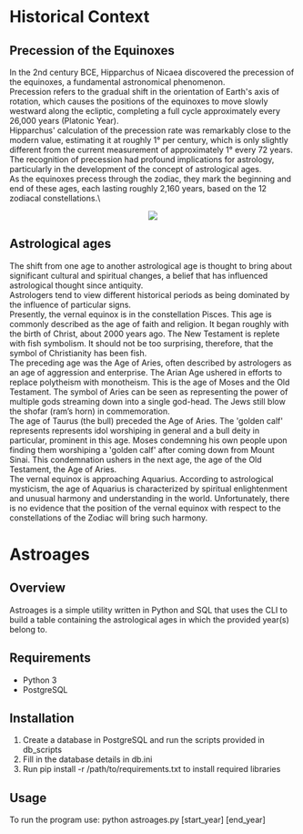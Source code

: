 # Historical Context
## Precession of the Equinoxes
In the 2nd century BCE, Hipparchus of Nicaea discovered the precession of the equinoxes, a fundamental astronomical phenomenon.\
Precession refers to the gradual shift in the orientation of Earth's axis of rotation, which causes the positions of the equinoxes to move slowly westward along the ecliptic, completing a full cycle approximately every 26,000 years (Platonic Year).\
Hipparchus' calculation of the precession rate was remarkably close to the modern value, estimating it at roughly 1° per century, which is only slightly different from the current measurement of approximately 1° every 72 years.\
The recognition of precession had profound implications for astrology, particularly in the development of the concept of astrological ages.\
As the equinoxes precess through the zodiac, they mark the beginning and end of these ages, each lasting roughly 2,160 years, based on the 12 zodiacal constellations.\

<p align="center">
  <img src="https://people.highline.edu/iglozman/classes/astronotes/media/zodiacage.gif">
</p>

## Astrological ages
The shift from one age to another astrological age is thought to bring about significant cultural and spiritual changes, a belief that has influenced astrological thought since antiquity.\
Astrologers tend to view different historical periods as being dominated by the influence of particular signs.\
Presently, the vernal equinox is in the constellation Pisces. This age is commonly described as the age of faith and religion. It began roughly with the birth of Christ, about 2000 years ago. The New Testament is replete with fish symbolism. It should not be too surprising, therefore, that the symbol of Christianity has been fish.\
The preceding age was the Age of Aries, often described by astrologers as an age of aggression and enterprise. The Arian Age ushered in efforts to replace polytheism with monotheism. This is the age of Moses and the Old Testament. The symbol of Aries can be seen as representing the power of multiple gods streaming down into a single god-head. The Jews still blow the shofar (ram’s horn) in commemoration.\
The age of Taurus (the bull) preceded the Age of Aries. The 'golden calf' represents represents idol worshiping in general and a bull deity in particular, prominent in this age. Moses condemning his own people upon finding them worshiping a 'golden calf' after coming down from Mount Sinai. This condemnation ushers in the next age, the age of the Old Testament, the Age of Aries.\
The vernal equinox is approaching Aquarius. According to astrological mysticism, the age of Aquarius is characterized by spiritual enlightenment and unusual harmony and understanding in the world. Unfortunately, there is no evidence that the position of the vernal equinox with respect to the constellations of the Zodiac will bring such harmony.

# Astroages
## Overview
Astroages is a simple utility written in Python and SQL that uses the CLI to build a table containing the astrological ages in which the provided year(s) belong to.

## Requirements
- Python 3
- PostgreSQL

## Installation
1. Create a database in PostgreSQL and run the scripts provided in db_scripts
2. Fill in the database details in db.ini
3. Run pip install -r /path/to/requirements.txt to install required libraries

## Usage
To run the program use:
python astroages.py [start_year] [end_year]
